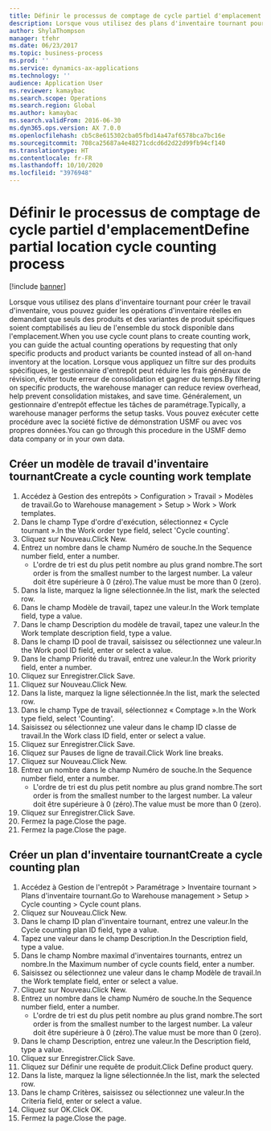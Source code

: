 ```yaml
---
title: Définir le processus de comptage de cycle partiel d'emplacement
description: Lorsque vous utilisez des plans d'inventaire tournant pour créer le travail d'inventaire, vous pouvez guider les opérations d'inventaire réelles en demandant que seuls des produits et des variantes de produit spécifiques soient comptabilisés au lieu de l'ensemble du stock disponible dans l'emplacement.
author: ShylaThompson
manager: tfehr
ms.date: 06/23/2017
ms.topic: business-process
ms.prod: ''
ms.service: dynamics-ax-applications
ms.technology: ''
audience: Application User
ms.reviewer: kamaybac
ms.search.scope: Operations
ms.search.region: Global
ms.author: kamaybac
ms.search.validFrom: 2016-06-30
ms.dyn365.ops.version: AX 7.0.0
ms.openlocfilehash: cb5c8e615302cba05fbd14a47af6578bca7bc16e
ms.sourcegitcommit: 708ca25687a4e48271cdcd6d2d22d99fb94cf140
ms.translationtype: HT
ms.contentlocale: fr-FR
ms.lasthandoff: 10/10/2020
ms.locfileid: "3976948"
---
```

# <a name="define-partial-location-cycle-counting-process"></a><span data-ttu-id="37b38-103">Définir le processus de comptage de cycle partiel d'emplacement</span><span class="sxs-lookup"><span data-stu-id="37b38-103">Define partial location cycle counting process</span></span> 

[!include [banner](../../includes/banner.md)]

<span data-ttu-id="37b38-104">Lorsque vous utilisez des plans d'inventaire tournant pour créer le travail d'inventaire, vous pouvez guider les opérations d'inventaire réelles en demandant que seuls des produits et des variantes de produit spécifiques soient comptabilisés au lieu de l'ensemble du stock disponible dans l'emplacement.</span><span class="sxs-lookup"><span data-stu-id="37b38-104">When you use cycle count plans to create counting work, you can guide the actual counting operations by requesting that only specific products and product variants be counted instead of all on-hand inventory at the location.</span></span> <span data-ttu-id="37b38-105">Lorsque vous appliquez un filtre sur des produits spécifiques, le gestionnaire d'entrepôt peut réduire les frais généraux de révision, éviter toute erreur de consolidation et gagner du temps.</span><span class="sxs-lookup"><span data-stu-id="37b38-105">By filtering on specific products, the warehouse manager can reduce review overhead, help prevent consolidation mistakes, and save time.</span></span> <span data-ttu-id="37b38-106">Généralement, un gestionnaire d'entrepôt effectue les tâches de paramétrage.</span><span class="sxs-lookup"><span data-stu-id="37b38-106">Typically, a warehouse manager performs the setup tasks.</span></span> <span data-ttu-id="37b38-107">Vous pouvez exécuter cette procédure avec la société fictive de démonstration USMF ou avec vos propres données.</span><span class="sxs-lookup"><span data-stu-id="37b38-107">You can go through this procedure in the USMF demo data company or in your own data.</span></span>


## <a name="create-a-cycle-counting-work-template"></a><span data-ttu-id="37b38-108">Créer un modèle de travail d'inventaire tournant</span><span class="sxs-lookup"><span data-stu-id="37b38-108">Create a cycle counting work template</span></span>
1. <span data-ttu-id="37b38-109">Accédez à Gestion des entrepôts > Configuration > Travail > Modèles de travail.</span><span class="sxs-lookup"><span data-stu-id="37b38-109">Go to Warehouse management > Setup > Work > Work templates.</span></span>
2. <span data-ttu-id="37b38-110">Dans le champ Type d'ordre d'exécution, sélectionnez « Cycle tournant ».</span><span class="sxs-lookup"><span data-stu-id="37b38-110">In the Work order type field, select 'Cycle counting'.</span></span>
3. <span data-ttu-id="37b38-111">Cliquez sur Nouveau.</span><span class="sxs-lookup"><span data-stu-id="37b38-111">Click New.</span></span>
4. <span data-ttu-id="37b38-112">Entrez un nombre dans le champ Numéro de souche.</span><span class="sxs-lookup"><span data-stu-id="37b38-112">In the Sequence number field, enter a number.</span></span>
    * <span data-ttu-id="37b38-113">L'ordre de tri est du plus petit nombre au plus grand nombre.</span><span class="sxs-lookup"><span data-stu-id="37b38-113">The sort order is from the smallest number to the largest number.</span></span> <span data-ttu-id="37b38-114">La valeur doit être supérieure à 0 (zéro).</span><span class="sxs-lookup"><span data-stu-id="37b38-114">The value must be more than 0 (zero).</span></span>  
5. <span data-ttu-id="37b38-115">Dans la liste, marquez la ligne sélectionnée.</span><span class="sxs-lookup"><span data-stu-id="37b38-115">In the list, mark the selected row.</span></span>
6. <span data-ttu-id="37b38-116">Dans le champ Modèle de travail, tapez une valeur.</span><span class="sxs-lookup"><span data-stu-id="37b38-116">In the Work template field, type a value.</span></span>
7. <span data-ttu-id="37b38-117">Dans le champ Description du modèle de travail, tapez une valeur.</span><span class="sxs-lookup"><span data-stu-id="37b38-117">In the Work template description field, type a value.</span></span>
8. <span data-ttu-id="37b38-118">Dans le champ ID pool de travail, saisissez ou sélectionnez une valeur.</span><span class="sxs-lookup"><span data-stu-id="37b38-118">In the Work pool ID field, enter or select a value.</span></span>
9. <span data-ttu-id="37b38-119">Dans le champ Priorité du travail, entrez une valeur.</span><span class="sxs-lookup"><span data-stu-id="37b38-119">In the Work priority field, enter a number.</span></span>
10. <span data-ttu-id="37b38-120">Cliquez sur Enregistrer.</span><span class="sxs-lookup"><span data-stu-id="37b38-120">Click Save.</span></span>
11. <span data-ttu-id="37b38-121">Cliquez sur Nouveau.</span><span class="sxs-lookup"><span data-stu-id="37b38-121">Click New.</span></span>
12. <span data-ttu-id="37b38-122">Dans la liste, marquez la ligne sélectionnée.</span><span class="sxs-lookup"><span data-stu-id="37b38-122">In the list, mark the selected row.</span></span>
13. <span data-ttu-id="37b38-123">Dans le champ Type de travail, sélectionnez « Comptage ».</span><span class="sxs-lookup"><span data-stu-id="37b38-123">In the Work type field, select 'Counting'.</span></span>
14. <span data-ttu-id="37b38-124">Saisissez ou sélectionnez une valeur dans le champ ID classe de travail.</span><span class="sxs-lookup"><span data-stu-id="37b38-124">In the Work class ID field, enter or select a value.</span></span>
15. <span data-ttu-id="37b38-125">Cliquez sur Enregistrer.</span><span class="sxs-lookup"><span data-stu-id="37b38-125">Click Save.</span></span>
16. <span data-ttu-id="37b38-126">Cliquez sur Pauses de ligne de travail.</span><span class="sxs-lookup"><span data-stu-id="37b38-126">Click Work line breaks.</span></span>
17. <span data-ttu-id="37b38-127">Cliquez sur Nouveau.</span><span class="sxs-lookup"><span data-stu-id="37b38-127">Click New.</span></span>
18. <span data-ttu-id="37b38-128">Entrez un nombre dans le champ Numéro de souche.</span><span class="sxs-lookup"><span data-stu-id="37b38-128">In the Sequence number field, enter a number.</span></span>
    * <span data-ttu-id="37b38-129">L'ordre de tri est du plus petit nombre au plus grand nombre.</span><span class="sxs-lookup"><span data-stu-id="37b38-129">The sort order is from the smallest number to the largest number.</span></span> <span data-ttu-id="37b38-130">La valeur doit être supérieure à 0 (zéro).</span><span class="sxs-lookup"><span data-stu-id="37b38-130">The value must be more than 0 (zero).</span></span>  
19. <span data-ttu-id="37b38-131">Cliquez sur Enregistrer.</span><span class="sxs-lookup"><span data-stu-id="37b38-131">Click Save.</span></span>
20. <span data-ttu-id="37b38-132">Fermez la page.</span><span class="sxs-lookup"><span data-stu-id="37b38-132">Close the page.</span></span>
21. <span data-ttu-id="37b38-133">Fermez la page.</span><span class="sxs-lookup"><span data-stu-id="37b38-133">Close the page.</span></span>

## <a name="create-a-cycle-counting-plan"></a><span data-ttu-id="37b38-134">Créer un plan d'inventaire tournant</span><span class="sxs-lookup"><span data-stu-id="37b38-134">Create a cycle counting plan</span></span>
1. <span data-ttu-id="37b38-135">Accédez à Gestion de l'entrepôt > Paramétrage > Inventaire tournant > Plans d'inventaire tournant.</span><span class="sxs-lookup"><span data-stu-id="37b38-135">Go to Warehouse management > Setup > Cycle counting > Cycle count plans.</span></span>
2. <span data-ttu-id="37b38-136">Cliquez sur Nouveau.</span><span class="sxs-lookup"><span data-stu-id="37b38-136">Click New.</span></span>
3. <span data-ttu-id="37b38-137">Dans le champ ID plan d'inventaire tournant, entrez une valeur.</span><span class="sxs-lookup"><span data-stu-id="37b38-137">In the Cycle counting plan ID field, type a value.</span></span>
4. <span data-ttu-id="37b38-138">Tapez une valeur dans le champ Description.</span><span class="sxs-lookup"><span data-stu-id="37b38-138">In the Description field, type a value.</span></span>
5. <span data-ttu-id="37b38-139">Dans le champ Nombre maximal d'inventaires tournants, entrez un nombre.</span><span class="sxs-lookup"><span data-stu-id="37b38-139">In the Maximum number of cycle counts field, enter a number.</span></span>
6. <span data-ttu-id="37b38-140">Saisissez ou sélectionnez une valeur dans le champ Modèle de travail.</span><span class="sxs-lookup"><span data-stu-id="37b38-140">In the Work template field, enter or select a value.</span></span>
7. <span data-ttu-id="37b38-141">Cliquez sur Nouveau.</span><span class="sxs-lookup"><span data-stu-id="37b38-141">Click New.</span></span>
8. <span data-ttu-id="37b38-142">Entrez un nombre dans le champ Numéro de souche.</span><span class="sxs-lookup"><span data-stu-id="37b38-142">In the Sequence number field, enter a number.</span></span>
    * <span data-ttu-id="37b38-143">L'ordre de tri est du plus petit nombre au plus grand nombre.</span><span class="sxs-lookup"><span data-stu-id="37b38-143">The sort order is from the smallest number to the largest number.</span></span> <span data-ttu-id="37b38-144">La valeur doit être supérieure à 0 (zéro).</span><span class="sxs-lookup"><span data-stu-id="37b38-144">The value must be more than 0 (zero).</span></span>  
9. <span data-ttu-id="37b38-145">Dans le champ Description, entrez une valeur.</span><span class="sxs-lookup"><span data-stu-id="37b38-145">In the Description field, type a value.</span></span>
10. <span data-ttu-id="37b38-146">Cliquez sur Enregistrer.</span><span class="sxs-lookup"><span data-stu-id="37b38-146">Click Save.</span></span>
11. <span data-ttu-id="37b38-147">Cliquez sur Définir une requête de produit.</span><span class="sxs-lookup"><span data-stu-id="37b38-147">Click Define product query.</span></span>
12. <span data-ttu-id="37b38-148">Dans la liste, marquez la ligne sélectionnée.</span><span class="sxs-lookup"><span data-stu-id="37b38-148">In the list, mark the selected row.</span></span>
13. <span data-ttu-id="37b38-149">Dans le champ Critères, saisissez ou sélectionnez une valeur.</span><span class="sxs-lookup"><span data-stu-id="37b38-149">In the Criteria field, enter or select a value.</span></span>
14. <span data-ttu-id="37b38-150">Cliquez sur OK.</span><span class="sxs-lookup"><span data-stu-id="37b38-150">Click OK.</span></span>
15. <span data-ttu-id="37b38-151">Fermez la page.</span><span class="sxs-lookup"><span data-stu-id="37b38-151">Close the page.</span></span>

